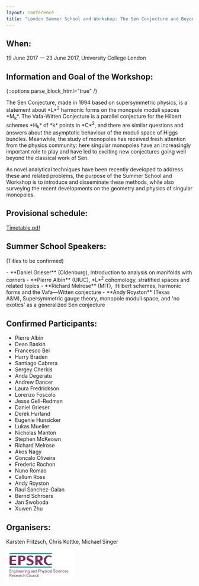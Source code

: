 ```yaml
---
layout: conference
title: "London Summer School and Workshop: The Sen Conjecture and Beyond"
---
```


## When:
19 June 2017 — 23 June 2017, University College London

## Information and Goal of the Workshop:  
{::options parse_block_html="true" /}
<p>
The Sen Conjecture, made in 1994 based on supersymmetric physics, is a statement about *L*<sup>2</sup> harmonic forms on the monopole moduli spaces *M<sub>k</sub>*. The Vafa-Witten Conjecture is a parallel conjecture for the Hilbert schemes *H<sub>k</sub>* of *k* points in *C*<sup>2</sup>, and there are similar questions and answers about the asymptotic behaviour of the moduli space of Higgs bundles. Meanwhile, the study of monopoles has received fresh attention from the physics community: here singular monopoles have an increasingly important role to play and have led to exciting new conjectures going well beyond the classical work of Sen. 
</p>

As novel analytical techniques have been recently developed to address these
and related problems, the purpose of the Summer School and Workshop is to
introduce and disseminate these methods, while also surveying the recent
developments on the geometry and physics of singular monopoles.

## Provisional schedule:
[Timetable.pdf](timetable.pdf)

## Summer School Speakers:
(Titles to be confirmed)
<div>
- **Daniel Grieser** (Oldenburg), Introduction to analysis on manifolds with corners
- **Pierre Albin** (UIUC), *L*<sup>2</sup> cohomology, stratified spaces and related topics
- **Richard Melrose** (MIT),  Hilbert schemes, harmonic forms and the Vafa—Witten conjecture
- **Andy Royston** (Texas A&M), Supersymmetric gauge theory, monopole moduli space, and 'no exotics' as a generalized Sen conjecture 
</div>

## Confirmed Participants:
- Pierre Albin
- Dean Baskin
- Francesco Bei
- Harry Braden
- Santiago Cabrera
- Sergey Cherkis
- Anda Degeratu
- Andrew Dancer
- Laura Fredrickson
- Lorenzo Foscolo
- Jesse Gell-Redman
- Daniel Grieser
- Derek Harland
- Eugenie Hunsicker
- Lukas Mueller
- Nicholas Manton
- Stephen McKeown
- Richard Melrose
- Akos Nagy
- Goncalo Oliveira
- Frederic Rochon
- Nuno Romao
- Callum Ross
- Andy Royston
- Raul Sanchez-Galan
- Bernd Schroers
- Jan Swoboda
- Xuwen Zhu

## Organisers:  
Karsten Fritzsch, Chris Kottke, Michael Singer

![Sponsored by EPSRC](EPSRC.jpg)


